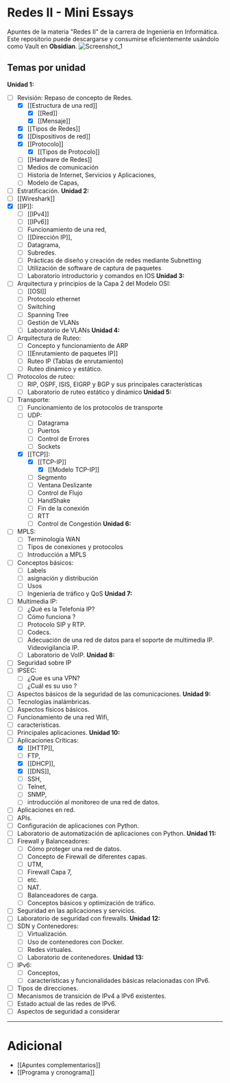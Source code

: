 # Redes II - Mini Essays
Apuntes de la materia "Redes II" de la carrera de Ingeniería en Informática. Este repositorio puede descargarse y consumirse eficientemente usándolo como Vault en **Obsidian**.
![Screenshot_1](https://github.com/user-attachments/assets/c089bec2-378b-4e6c-9a33-ee6d77f6fe0e)

## Temas por unidad

**Unidad 1:**
- [ ] Revisión: Repaso de concepto de Redes.
	- [x] [[Estructura de una red]]
		- [x] [[Red]]
		- [x] [[Mensaje]]
	- [x] [[Tipos de Redes]]
	- [x] [[Dispositivos de red]]
	- [x] [[Protocolo]]
		- [x] [[Tipos de Protocolo]]
	- [ ] [[Hardware de Redes]]
	- [ ] Medios de comunicación
	- [ ] Historia de Internet, Servicios y Aplicaciones,
	- [ ] Modelo de Capas,
- [ ] Estratificación.
**Unidad 2:**
- [ ] [[Wireshark]]
- [x] [[IP]]:
	- [ ] [[IPv4]]
	- [ ] [[IPv6]]
	- [ ] Funcionamiento de una red,
	- [ ] [[Dirección IP]],
	- [ ] Datagrama,
	- [ ] Subredes.
	- [ ] Prácticas de diseño y creación de redes mediante Subnetting
	- [ ] Utilización de software de captura de paquetes
	- [ ] Laboratorio introductorio y comandos en IOS
**Unidad 3:**
- [ ] Arquitectura y principios de la Capa 2 del Modelo OSI:
	- [ ] [[OSI]]
	- [ ] Protocolo ethernet
	- [ ] Switching
	- [ ] Spanning Tree
	- [ ] Gestión de VLANs
	- [ ] Laboratorio de VLANs
**Unidad 4:**
- [ ] Arquitectura de Ruteo:
	- [ ] Concepto y funcionamiento de ARP
	- [ ] [[Enrutamiento de paquetes IP]]
	- [ ] Ruteo IP (Tablas de enrutamiento)
	- [ ] Ruteo dinámico y estático.
- [ ] Protocolos de ruteo:
	- [ ] RIP, OSPF, ISIS, EIGRP y BGP y sus principales características
	- [ ] Laboratorio de ruteo estático y dinámico
**Unidad 5:**
- [ ] Transporte:
	- [ ] Funcionamiento de los protocolos de transporte
	- [ ] UDP:
		- [ ] Datagrama
		- [ ] Puertos
		- [ ] Control de Errores
		- [ ] Sockets
	- [x] [[TCP]]:
		- [x] [[TCP-IP]]
			- [x] [[Modelo TCP-IP]]
		- [ ] Segmento
		- [ ] Ventana Deslizante
		- [ ] Control de Flujo
		- [ ] HandShake
		- [ ] Fin de la conexión
		- [ ] RTT
		- [ ] Control de Congestión
**Unidad 6:**
- [ ] MPLS:
	- [ ] Terminología WAN
	- [ ] Tipos de conexiones y protocolos
	- [ ] Introducción a MPLS
- [ ] Conceptos básicos:
	- [ ] Labels
	- [ ] asignación y distribución
	- [ ] Usos
	- [ ] Ingeniería de tráfico y QoS
**Unidad 7:**
- [ ] Multimedia IP:
	- [ ] ¿Qué es la Telefonía IP?
	- [ ] Cómo funciona ?
	- [ ] Protocolo SIP y RTP.
	- [ ] Codecs.
	- [ ] Adecuación de una red de datos para el soporte de multimedia IP. Videovigilancia IP.
	- [ ] Laboratorio de VoIP.
**Unidad 8:**
- [ ] Seguridad sobre IP
- [ ] IPSEC:
	- [ ] ¿Que es una VPN?
	- [ ] ¿Cuál es su uso ?
- [ ] Aspectos básicos de la seguridad de las comunicaciones.
**Unidad 9:**
- [ ] Tecnologías inalámbricas.
- [ ] Aspectos físicos básicos.
- [ ] Funcionamiento de una red Wifi,
- [ ] características.
- [ ] Principales aplicaciones.
**Unidad 10:**
- [ ] Aplicaciones Críticas:
	- [x] [[HTTP]],
	- [ ] FTP,
	- [x] [[DHCP]],
	- [x] [[DNS]],
	- [ ] SSH,
	- [ ] Telnet,
	- [ ] SNMP,
	- [ ] introducción al monitoreo de una red de datos.
- [ ] Aplicaciones en red.
- [ ] APIs.
- [ ] Configuración de aplicaciones con Python.
- [ ] Laboratorio de automatización de aplicaciones con Python.
**Unidad 11:**
- [ ] Firewall y Balanceadores:
	- [ ] Cómo proteger una red de datos.
	- [ ] Concepto de Firewall de diferentes capas.
	- [ ] UTM,
	- [ ] Firewall Capa 7,
	- [ ] etc.
	- [ ] NAT.
	- [ ] Balanceadores de carga.
	- [ ] Conceptos básicos y optimización de tráfico.
- [ ] Seguridad en las aplicaciones y servicios.
- [ ] Laboratorio de seguridad con firewalls.
**Unidad 12:**
- [ ] SDN y Contenedores:
	- [ ] Virtualización.
	- [ ] Uso de contenedores con Docker.
	- [ ] Redes virtuales.
	- [ ] Laboratorio de contenedores.
**Unidad 13:**
- [ ] IPv6:
	- [ ] Conceptos,
	- [ ] características y funcionalidades básicas relacionadas con IPv6.
- [ ] Tipos de direcciones.
- [ ] Mecanismos de transición de IPv4 a IPv6 existentes.
- [ ] Estado actual de las redes de IPv6.
- [ ] Aspectos de seguridad a considerar

---
# Adicional
- [[Apuntes complementarios]]
- [[Programa y cronograma]]